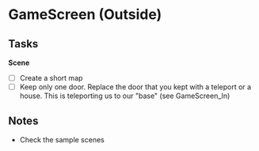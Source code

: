 ﻿# GameScreen (Outside)

## Tasks

**Scene**

* [ ] Create a short map
* [ ] Keep only one door. Replace the door that you kept with a teleport or a house. This is teleporting us to our "base" (see GameScreen_In)

## Notes

* Check the sample scenes